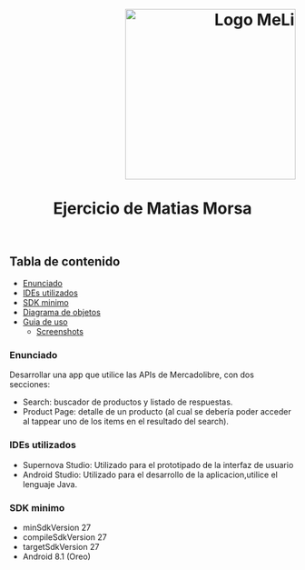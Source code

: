 
<h1>
  <br>
  <div class="row">
  <div class="column" align = "right" ><a href = "https://mercadolibre.com"><img src = "https://logodownload.org/wp-content/uploads/2018/10/mercado-libre-logo.png" alt="Logo MeLi" width="300"></a></div><br>
  <div class="column" align= "center">Ejercicio de Matias Morsa</div>
</div>
  </br>
</h1>


## Tabla de contenido
- [Enunciado](#enunciado)
- [IDEs utilizados](#ides-utilizados)
- [SDK minimo](#sdk-minimo)
- [Diagrama de objetos](#diagrama-de-objetos)
- [Guia de uso](#guia-de-uso)
   - [Screenshots](#screenshots)

### <a name="enunciado"></a> Enunciado
Desarrollar una app que utilice las APIs de Mercadolibre, con dos secciones:
-  Search: buscador de productos y listado de respuestas.
-  Product Page: detalle de un producto (al cual se debería poder acceder al tappear uno
de los items en el resultado del search).

### <a name="ides-utilizados"></a> IDEs utilizados
- Supernova Studio: Utilizado para el prototipado de la interfaz de usuario
- Android Studio: Utilizado para el desarrollo de la aplicacion,utilice el lenguaje Java.

### <a  name="sdk-minimo"></a> SDK minimo
- minSdkVersion 27
- compileSdkVersion 27
- targetSdkVersion 27
- Android 8.1 (Oreo)





